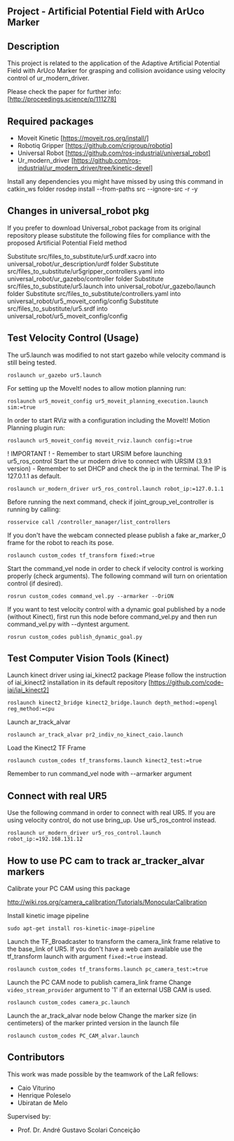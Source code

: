 ## Project - Artificial Potential Field with ArUco Marker

## Description

This project is related to the application of the Adaptive Artificial Potential Field with ArUco Marker for grasping and collision avoidance using velocity control of ur_modern_driver.

Please check the paper for further info: [http://proceedings.science/p/111278]

## Required packages

- Moveit Kinetic [https://moveit.ros.org/install/]
- Robotiq Gripper [https://github.com/crigroup/robotiq]
- Universal Robot [https://github.com/ros-industrial/universal_robot]
- Ur_modern_driver [https://github.com/ros-industrial/ur_modern_driver/tree/kinetic-devel]

Install any dependencies you might have missed by using this command in catkin_ws folder
rosdep install --from-paths src --ignore-src -r -y

## Changes in universal_robot pkg

If you prefer to download Universal_robot package from its original repository please substitute the following files for compliance with the proposed Artificial Potential Field method

Substitute src/files_to_substitute/ur5.urdf.xacro into universal_robot/ur_description/urdf folder
Substitute src/files_to_substitute/ur5gripper_controllers.yaml into universal_robot/ur_gazebo/controller folder
Substitute src/files_to_substitute/ur5.launch into universal_robot/ur_gazebo/launch folder
Substitute src/files_to_substitute/controllers.yaml into universal_robot/ur5_moveit_config/config
Substitute src/files_to_substitute/ur5.srdf into universal_robot/ur5_moveit_config/config

## Test Velocity Control (Usage)

The ur5.launch was modified to not start gazebo while velocity command is still being tested.

```
roslaunch ur_gazebo ur5.launch
```

For setting up the MoveIt! nodes to allow motion planning run:

```
roslaunch ur5_moveit_config ur5_moveit_planning_execution.launch sim:=true
```

In order to start RViz with a configuration including the MoveIt! Motion Planning plugin run:

```
roslaunch ur5_moveit_config moveit_rviz.launch config:=true
```

! IMPORTANT ! - Remember to start URSIM before launching ur5_ros_control
Start the ur modern drive to connect with URSIM (3.9.1 version) - Remember to set DHCP and check the ip in the terminal. The IP is 127.0.1.1 as default.

```
roslaunch ur_modern_driver ur5_ros_control.launch robot_ip:=127.0.1.1
```

Before running the next command, check if joint_group_vel_controller is running by calling:

```
rosservice call /controller_manager/list_controllers
```

If you don't have the webcam connected please publish a fake ar_marker_0 frame for the robot to reach its pose.

```
roslaunch custom_codes tf_transform fixed:=true
```

Start the command_vel node in order to check if velocity control is working properly (check arguments).
The following command will turn on orientation control (if desired).

```
rosrun custom_codes command_vel.py --armarker --OriON
```

If you want to test velocity control with a dynamic goal published by a node (without Kinect), first run this node before command_vel.py and then run command_vel.py with --dyntest argument.

```
rosrun custom_codes publish_dynamic_goal.py
```

## Test Computer Vision Tools (Kinect)

Launch kinect driver using iai_kinect2 package
Please follow the instruction of iai_kinect2 installation in its default repository [https://github.com/code-iai/iai_kinect2]

```
roslaunch kinect2_bridge kinect2_bridge.launch depth_method:=opengl reg_method:=cpu
```

Launch ar_track_alvar

```
roslaunch ar_track_alvar pr2_indiv_no_kinect_caio.launch
```

Load the Kinect2 TF Frame

```
roslaunch custom_codes tf_transforms.launch kinect2_test:=true
```

Remember to run command_vel node with --armarker argument

## Connect with real UR5

Use the following command in order to connect with real UR5.
If you are using velocity control, do not use bring_up. Use ur5_ros_control instead.

```
roslaunch ur_modern_driver ur5_ros_control.launch robot_ip:=192.168.131.12
```

## How to use PC cam to track ar_tracker_alvar markers

Calibrate your PC CAM using this package

http://wiki.ros.org/camera_calibration/Tutorials/MonocularCalibration

Install kinetic image pipeline

```
sudo apt-get install ros-kinetic-image-pipeline
```

Launch the TF_Broadcaster to transform the camera_link frame relative to the base_link of UR5.
If you don't have a web cam available use the tf_transform launch with argument `fixed:=true` instead.

```
roslaunch custom_codes tf_transforms.launch pc_camera_test:=true
```

Launch the PC CAM node to publish camera_link frame
Change `video_stream_provider` argument to '1' if an external USB CAM is used.

```
roslaunch custom_codes camera_pc.launch
```

Launch the ar_track_alvar node below
Change the marker size (in centimeters) of the marker printed version in the launch file

```
roslaunch custom_codes PC_CAM_alvar.launch
```

## Contributors

This work was made possible by the teamwork of the LaR fellows:
- Caio Viturino
- Henrique Poleselo
- Ubiratan de Melo

Supervised by:
 - Prof. Dr. André Gustavo Scolari Conceição
